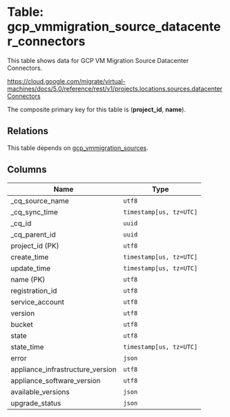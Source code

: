 # Table: gcp_vmmigration_source_datacenter_connectors

This table shows data for GCP VM Migration Source Datacenter Connectors.

https://cloud.google.com/migrate/virtual-machines/docs/5.0/reference/rest/v1/projects.locations.sources.datacenterConnectors

The composite primary key for this table is (**project_id**, **name**).

## Relations

This table depends on [gcp_vmmigration_sources](gcp_vmmigration_sources).

## Columns

| Name          | Type          |
| ------------- | ------------- |
|_cq_source_name|`utf8`|
|_cq_sync_time|`timestamp[us, tz=UTC]`|
|_cq_id|`uuid`|
|_cq_parent_id|`uuid`|
|project_id (PK)|`utf8`|
|create_time|`timestamp[us, tz=UTC]`|
|update_time|`timestamp[us, tz=UTC]`|
|name (PK)|`utf8`|
|registration_id|`utf8`|
|service_account|`utf8`|
|version|`utf8`|
|bucket|`utf8`|
|state|`utf8`|
|state_time|`timestamp[us, tz=UTC]`|
|error|`json`|
|appliance_infrastructure_version|`utf8`|
|appliance_software_version|`utf8`|
|available_versions|`json`|
|upgrade_status|`json`|